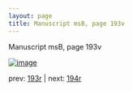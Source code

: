 ```yaml
---
layout: page
title: Manuscript msB, page 193v
---
```


Manuscript msB, page 193v

[![image](http://www.homermultitext.org/iipsrv?OBJ=IIP,1.0&FIF=/project/homer/pyramidal/deepzoom/hmt/vbbifolio/pending/vb_193v_194r.tif&WID=100&CVT=JPEG)](http://www.homermultitext.org/ict2/?urn=urn:cite2:hmt:vbbifolio.pending:vb_193v_194r)

prev:  [193r](../193r) | next:  [194r](../194r)

